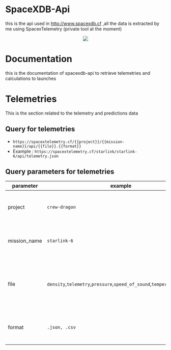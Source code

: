 # SpaceXDB-Api
this is the api used in http://www.spacexdb.cf ,all the data is extracted by me using SpacexTelemetry (private tool at the moment)

<p align="center">
  <img src="https://raw.githubusercontent.com/R4yGM/SpaceXDB-Api/master/SDB.png">
</p>

# Documentation
this is the documentation of spacexdb-api to retrieve telemetries and calculations to launches

# Telemetries
This is the section related to the telemetry and predictions data
## Query for telemetries

* `https://spacextelemetry.cf/{{project}}/{{mission-name}}/api/{{file}}.{{format}}`
* Example : `https://spacextelemetry.cf/starlink/starlink-6/api/telemetry.json`

## Query parameters for telemetries
| parameter | example |  type |  description |
|       --- |     --- |   --- |          --- | 
| project | `crew-dragon` | `string` | The project name (ex. starlink, crew-dragon) |
| mission_name | `starlink-6` | `string` | The mission name (ex. starlink-5, dm-2) |
| file | `density`,`telemetry`,`pressure`,`speed_of_sound`,`temperature`,`phase` | `string` | The type of data you want to retrieve (ex. starlink, crew-dragon) |
| format | `.json, .csv` | `string` | The format of the data, can be only .csv or .json |
